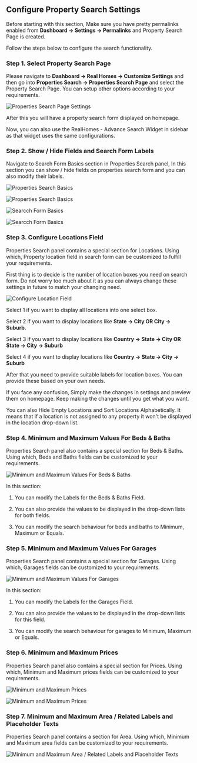 ## Configure Property Search Settings

Before starting with this section, Make sure you have pretty permalinks enabled from **Dashboard → Settings → Permalinks** and Property Search Page is created.

Follow the steps below to configure the search functionality.

### Step 1. Select Property Search Page

Please navigate to **Dashboard → Real Homes → Customize Settings** and then go into **Properties Search → Properties Search Page** and select the Property Search Page. You can setup other options according to your requirements.

![Properties Search Page Settings](images/home-setup/search-page-settings-full-mod.png)

After this you will have a property search form displayed on homepage.

Now, you can also use the RealHomes - Advance Search Widget in sidebar as that widget uses the same configurations.

### Step 2. Show / Hide Fields and Search Form Labels

Navigate to Search Form Basics section in Properties Search panel, In this section you can show / hide fields on properties search form and you can also modify their labels.

![Properties Search Basics](images/home-setup/show-hide-search-form.png)

![Properties Search Basics](images/home-setup/search-form-basics.png)

![Searcch Form Basics](images/home-setup/search-basic-one.png)

![Searcch Form Basics](images/home-setup/search-basic-two.png)

### Step 3. Configure Locations Field

Properties Search panel contains a special section for Locations. Using which, Property location field in search form can be customized to fulfill your requirements.

First thing is to decide is the number of location boxes you need on search form. Do not worry too much about it as you can always change these settings in future to match your changing need.

![Configure Location Field](images/home-setup/configure-location-field.png)

Select 1 if you want to display all locations into one select box.

Select 2 if you want to display locations like **State → City OR City → Suburb**.

Select 3 if you want to display locations like **Country → State → City OR State → City → Suburb**

Select 4 if you want to display locations like **Country → State → City → Suburb**

After that you need to provide suitable labels for location boxes. You can provide these based on your own needs.

If you face any confusion, Simply make the changes in settings and preview them on homepage. Keep making the changes until you get what you want.

You can also Hide Empty Locations and Sort Locations Alphabetically. It means that if a location is not assigned to any property it won't be displayed in the location drop-down list.

### Step 4. Minimum and Maximum Values For Beds & Baths

Properties Search panel also contains a special section for Beds & Baths. Using which, Beds and Baths fields can be customized to your requirements.

![Minimum and Maximum Values For Beds & Baths](images/home-setup/beds-and-baths-fields.png)

In this section:

1) You can modify the Labels for the Beds & Baths Field.

2) You can also provide the values to be displayed in the drop-down lists for both fields.

3) You can modify the search behaviour for beds and baths to Minimum, Maximum or Equals.

### Step 5. Minimum and Maximum Values For Garages

Properties Search panel contains a special section for Garages. Using which, Garages fields can be customized to your requirements.

![Minimum and Maximum Values For Garages](images/home-setup/min-max-garages-fields.png)

In this section:

1) You can modify the Labels for the Garages Field.

2) You can also provide the values to be displayed in the drop-down lists for this field.

3) You can modify the search behaviour for garages to Minimum, Maximum or Equals.

### Step 6. Minimum and Maximum Prices

Properties Search panel also contains a special section for Prices. Using which, Minimum and Maximum prices fields can be customized to your requirements.

![Minimum and Maximum Prices](images/home-setup/min-max-price-first.png)

![Minimum and Maximum Prices](images/home-setup/min-max-price-second.png)

### Step 7. Minimum and Maximum Area / Related Labels and Placeholder Texts

Properties Search panel contains a section for Area. Using which, Minimum and Maximum area fields can be customized to your requirements.

![Minimum and Maximum Area / Related Labels and Placeholder Texts](images/home-setup/search-form-area.png)

